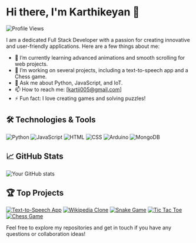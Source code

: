 # Hi there, I'm Karthikeyan 👋

![Profile Views](https://komarev.com/ghpvc/?username=yourusername&color=blue)

I am a dedicated Full Stack Developer with a passion for creating innovative and user-friendly applications. Here are a few things about me:

- 🌱 I’m currently learning advanced animations and smooth scrolling for web projects.
- 🔭 I’m working on several projects, including a text-to-speech app and a Chess game.
- 💬 Ask me about Python, JavaScript, and IoT.
- 📫 How to reach me: [kartji005@gmail.com]
- ⚡ Fun fact: I love creating games and solving puzzles!

## 🛠️ Technologies & Tools

![Python](https://img.shields.io/badge/-Python-333333?style=flat&logo=python)
![JavaScript](https://img.shields.io/badge/-JavaScript-333333?style=flat&logo=javascript)
![HTML](https://img.shields.io/badge/-HTML-333333?style=flat&logo=html5)
![CSS](https://img.shields.io/badge/-CSS-333333?style=flat&logo=css3)
![Arduino](https://img.shields.io/badge/-Arduino-333333?style=flat&logo=arduino)
![MongoDB](https://img.shields.io/badge/-MongoDB-333333?style=flat&logo=mongodb)

## 📈 GitHub Stats

![Your GitHub stats](https://github-readme-stats.vercel.app/api?username=yourusername&show_icons=true&theme=radical)

## 🏆 Top Projects

[![Text-to-Speech App](https://github-readme-stats.vercel.app/api/pin/?username=yourusername&repo=text-to-speech-app&theme=radical)](https://github.com/yourusername/text-to-speech-app)
[![Wikipedia Clone](https://github-readme-stats.vercel.app/api/pin/?username=yourusername&repo=wikipedia-clone&theme=radical)](https://github.com/yourusername/wikipedia-clone)
[![Snake Game](https://github-readme-stats.vercel.app/api/pin/?username=yourusername&repo=snake-game&theme=radical)](https://github.com/yourusername/snake-game)
[![Tic Tac Toe](https://github-readme-stats.vercel.app/api/pin/?username=yourusername&repo=tic-tac-toe&theme=radical)](https://github.com/yourusername/tic-tac-toe)
[![Chess Game](https://github-readme-stats.vercel.app/api/pin/?username=yourusername&repo=chess-game&theme=radical)](https://github.com/yourusername/chess-game)

Feel free to explore my repositories and get in touch if you have any questions or collaboration ideas!
